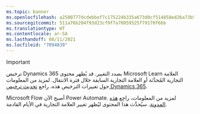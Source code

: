 ```yaml
---
ms.topic: banner
ms.openlocfilehash: a2500777dcdebbef7c175224b335a673d0cf514858ed26a73b5db00cb106e7f0
ms.sourcegitcommit: 511a76b204f93d23cf9f7a70059525f79170f6bb
ms.translationtype: HT
ms.contentlocale: ar-SA
ms.lasthandoff: 08/11/2021
ms.locfileid: "7094839"
---
```

> [!IMPORTANT]
> ترخيص Dynamics 365 بصدد التغيير. قد يُظهر محتوى Microsoft Learn العلامة التجارية المُحدَّثة أو العلامة التجارية السابقة خلال فترة الانتقال. لمزيد من المعلومات حول تغييرات الترخيص هذه، راجع [تحديث ترخيص Dynamics 365](https://aka.ms/dyn365licensingupdate). 
>
> Microsoft Flow أصبح الآن Power Automate. لمزيد من المعلومات، راجِع [هذه المدونة](https://aka.ms/flow-now-pa).
سيُحدَّث هذا المحتوى ليُظهر تغيير العلامة التجارية في الأيام القادمة.

